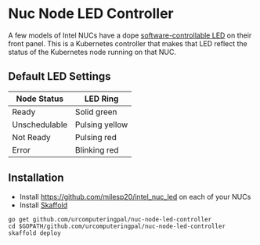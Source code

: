# Nuc Node LED Controller

A few models of Intel NUCs have a dope [software-controllable LED](https://github.com/milesp20/intel_nuc_led) on their front panel. This is a Kubernetes controller that makes that LED reflect the status of the Kubernetes node running on that NUC.

## Default LED Settings

|Node Status   |LED Ring       |
|--------------|---------------|
|Ready         |Solid green    |
|Unschedulable |Pulsing yellow |
|Not Ready     |Pulsing red    |
|Error         |Blinking red   |

## Installation

* Install https://github.com/milesp20/intel_nuc_led on each of your NUCs
* Install [Skaffold](https://github.com/GoogleContainerTools/skaffold)

```
go get github.com/urcomputeringpal/nuc-node-led-controller
cd $GOPATH/github.com/urcomputeringpal/nuc-node-led-controller
skaffold deploy
```
